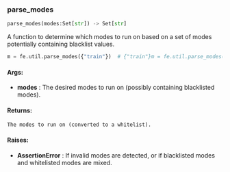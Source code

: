 

### parse_modes
```python
parse_modes(modes:Set[str]) -> Set[str]
```
A function to determine which modes to run on based on a set of modes potentially containing blacklist values.
```python
m = fe.util.parse_modes({"train"})  # {"train"}m = fe.util.parse_modes({"!train"})  # {"eval", "test", "infer"}m = fe.util.parse_modes({"train", "eval"})  # {"train", "eval"}m = fe.util.parse_modes({"!train", "!infer"})  # {"eval", "test"}
```

#### Args:

* **modes** :  The desired modes to run on (possibly containing blacklisted modes).

#### Returns:
    The modes to run on (converted to a whitelist).

#### Raises:

* **AssertionError** :  If invalid modes are detected, or if blacklisted modes and whitelisted modes are mixed.